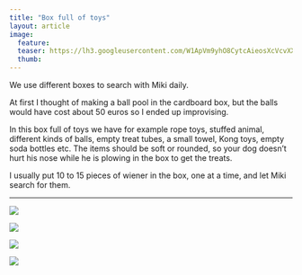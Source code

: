 ```yaml
---
title: "Box full of toys"
layout: article
image:
  feature:
  teaser: https://lh3.googleusercontent.com/W1ApVm9yhO8CytcAieosXcVcvXXADzgn-w_aP5FN0x4=w245
  thumb:
---
```


We use different boxes to search with Miki daily.

At first I thought of making a ball pool in the cardboard box, but the balls would have cost about 50 euros so I ended up improvising.

In this box full of toys we have for example rope toys, stuffed animal, different kinds of balls, empty treat tubes, a small towel, Kong toys, empty soda bottles etc. The items should be soft or rounded, so your dog doesn’t hurt his nose while he is plowing in the box to get the treats.

I usually put 10 to 15 pieces of wiener in the box, one at a time, and let Miki search for them.

---

[![](https://lh3.googleusercontent.com/r1Z-1twDGTurenm1PsM-4tpCkeiTNJpLDGHl-iKm2g=w800)](https://lh3.googleusercontent.com/r1Z-1twDGTurenm1PsM-4tpCkeiTNJpLDGHl-iKm2g=s0)

[![](https://lh3.googleusercontent.com/CCeoaQ8in628MLxHJIsPh4VH-u9pPY8Ieku93mY4N0o=w800)](https://lh3.googleusercontent.com/CCeoaQ8in628MLxHJIsPh4VH-u9pPY8Ieku93mY4N0o=s0)

[![](https://lh3.googleusercontent.com/7Qy5XDKRKN34siSwZ0o2yfttFNBOiuzaB1JnMmuD4lw=w800)](https://lh3.googleusercontent.com/7Qy5XDKRKN34siSwZ0o2yfttFNBOiuzaB1JnMmuD4lw=s0)

[![](https://lh3.googleusercontent.com/NPFhTWZOkq1hPn3nogxBHLc5Evewyr4iA57a9kPLAG8=w800)](https://lh3.googleusercontent.com/NPFhTWZOkq1hPn3nogxBHLc5Evewyr4iA57a9kPLAG8=s0)
